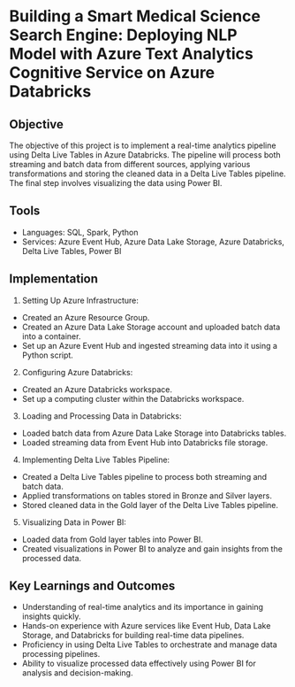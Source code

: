 # Building a Smart Medical Science Search Engine: Deploying NLP Model with Azure Text Analytics Cognitive Service on Azure Databricks

## Objective
The objective of this project is to implement a real-time analytics pipeline using Delta Live Tables in Azure Databricks. The pipeline will process both streaming and batch data from different sources, applying various transformations and storing the cleaned data in a Delta Live Tables pipeline. The final step involves visualizing the data using Power BI.

## Tools
- Languages: SQL, Spark, Python
- Services: Azure Event Hub, Azure Data Lake Storage, Azure Databricks, Delta Live Tables, Power BI

## Implementation
1.	Setting Up Azure Infrastructure:
  - Created an Azure Resource Group.
  - Created an Azure Data Lake Storage account and uploaded batch data into a container.
  - Set up an Azure Event Hub and ingested streaming data into it using a Python script.
2.	Configuring Azure Databricks:
  - Created an Azure Databricks workspace.
  - Set up a computing cluster within the Databricks workspace.
3.	Loading and Processing Data in Databricks:
  - Loaded batch data from Azure Data Lake Storage into Databricks tables.
  - Loaded streaming data from Event Hub into Databricks file storage.
4.	Implementing Delta Live Tables Pipeline:
  - Created a Delta Live Tables pipeline to process both streaming and batch data.
  - Applied transformations on tables stored in Bronze and Silver layers.
  - Stored cleaned data in the Gold layer of the Delta Live Tables pipeline.
5.	Visualizing Data in Power BI:
  - Loaded data from Gold layer tables into Power BI.
  - Created visualizations in Power BI to analyze and gain insights from the processed data.

## Key Learnings and Outcomes
- Understanding of real-time analytics and its importance in gaining insights quickly.
- Hands-on experience with Azure services like Event Hub, Data Lake Storage, and Databricks for building real-time data pipelines.
- Proficiency in using Delta Live Tables to orchestrate and manage data processing pipelines.
- Ability to visualize processed data effectively using Power BI for analysis and decision-making.

